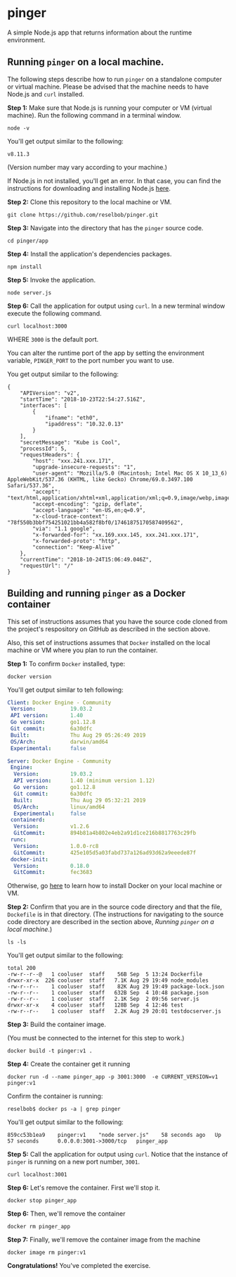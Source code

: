 # pinger
A simple Node.js app that returns information about the runtime environment.

## Running `pinger` on a local machine.
The following steps describe how to run `pinger` on a standalone computer or virtual machine.
Please be advised that the machine needs to have Node.js and `curl` installed.

**Step 1:** Make sure that Node.js is running your computer or VM (virtual machine). Run
the following command in a terminal window.

`node -v`

You'll get output similar to the following:

`v8.11.3`

(Version number may vary according to your machine.)

If Node.js in not installed, you'll get an error. In that case, you can find the instructions
for downloading and installing Node.js [here](https://nodejs.org/en/download/).

**Step 2:** Clone this repository to the local machine or VM.

`git clone https://github.com/reselbob/pinger.git`

**Step 3:** Navigate into the directory that has the `pinger` source code.

`cd pinger/app`

**Step 4:** Install the application's dependencies packages.

`npm install`

**Step 5:** Invoke the application.

`node server.js`

**Step 6:** Call the application for output using `curl`. In a new terminal
window execute the following command.

`curl localhost:3000`

WHERE `3000` is the default port.

You can alter the runtime port of the app by setting the environment variable, `PINGER_PORT` to the port number you want to use.

You get output similar to the following:

```$json
{
    "APIVersion": "v2",
    "startTime": "2018-10-23T22:54:27.516Z",
    "interfaces": [
        {
            "ifname": "eth0",
            "ipaddress": "10.32.0.13"
        }
    ],
    "secretMessage": "Kube is Cool",
    "processId": 5,
    "requestHeaders": {
        "host": "xxx.241.xxx.171",
        "upgrade-insecure-requests": "1",
        "user-agent": "Mozilla/5.0 (Macintosh; Intel Mac OS X 10_13_6) AppleWebKit/537.36 (KHTML, like Gecko) Chrome/69.0.3497.100 Safari/537.36",
        "accept": "text/html,application/xhtml+xml,application/xml;q=0.9,image/webp,image/apng,*/*;q=0.8",
        "accept-encoding": "gzip, deflate",
        "accept-language": "en-US,en;q=0.9",
        "x-cloud-trace-context": "78f550b3bbf754251021bb4a582f8bf0/17461875170587409562",
        "via": "1.1 google",
        "x-forwarded-for": "xx.169.xxx.145, xxx.241.xxx.171",
        "x-forwarded-proto": "http",
        "connection": "Keep-Alive"
    },
    "currentTime": "2018-10-24T15:06:49.046Z",
    "requestUrl": "/"
}
```

## Building and running `pinger` as a Docker container

This set of instructions assumes that you have the source code cloned from the project's
respository on GitHub as described in the section above.

Also, this set of instructions assumes that `Docker` installed on the local machine or
VM where you plan to run the container.

**Step 1:** To confirm `Docker` installed, type:

`docker version`

You'll get output similar to teh following:
```yaml
Client: Docker Engine - Community
 Version:           19.03.2
 API version:       1.40
 Go version:        go1.12.8
 Git commit:        6a30dfc
 Built:             Thu Aug 29 05:26:49 2019
 OS/Arch:           darwin/amd64
 Experimental:      false

Server: Docker Engine - Community
 Engine:
  Version:          19.03.2
  API version:      1.40 (minimum version 1.12)
  Go version:       go1.12.8
  Git commit:       6a30dfc
  Built:            Thu Aug 29 05:32:21 2019
  OS/Arch:          linux/amd64
  Experimental:     false
 containerd:
  Version:          v1.2.6
  GitCommit:        894b81a4b802e4eb2a91d1ce216b8817763c29fb
 runc:
  Version:          1.0.0-rc8
  GitCommit:        425e105d5a03fabd737a126ad93d62a9eeede87f
 docker-init:
  Version:          0.18.0
  GitCommit:        fec3683
```
Otherwise, go [here](https://docs.docker.com/install/) to learn how to install Docker on your
local machine or VM.


**Step 2:** Confirm that you are in the source code directory and that the file, `Dockefile`
is in that directory. (The instructions for navigating to the source code directory are
described in the section above, _Running `pinger` on a local machine_.)

`ls -ls`

You'll get output similar to the following:

```text
total 200
-rw-r--r--@   1 cooluser  staff    56B Sep  5 13:24 Dockerfile
drwxr-xr-x  226 cooluser  staff   7.1K Aug 29 19:49 node_modules
-rw-r--r--    1 cooluser  staff    82K Aug 29 19:49 package-lock.json
-rw-r--r--    1 cooluser  staff   632B Sep  4 10:48 package.json
-rw-r--r--    1 cooluser  staff   2.1K Sep  2 09:56 server.js
drwxr-xr-x    4 cooluser  staff   128B Sep  4 12:46 test
-rw-r--r--    1 cooluser  staff   2.2K Aug 29 20:01 testdocserver.js

```

**Step 3:** Build the container image.

(You must be connected to the internet for this step to work.)

`docker build -t pinger:v1 .`

**Step 4:** Create the container get it running

```text
docker run -d --name pinger_app -p 3001:3000  -e CURRENT_VERSION=v1 pinger:v1
```
Confirm the container is running:

`reselbob$ docker ps -a | grep pinger`

You'll get output similar to the following:

```text
859cc53b1ea9    pinger:v1    "node server.js"    58 seconds ago   Up 57 seconds      0.0.0.0:3001->3000/tcp   pinger_app
```
**Step 5:** Call the application for output using `curl`. Notice that the instance of
`pinger` is running on a new port number, `3001`.

`curl localhost:3001`

**Step 6:** Let's remove the container. First we'll stop it.

`docker stop pinger_app`

**Step 6:** Then, we'll remove the container

`docker rm pinger_app`

**Step 7:** Finally, we'll remove the container image from the machine

`docker image rm pinger:v1`

**Congratulations!** You've completed the exercise.
